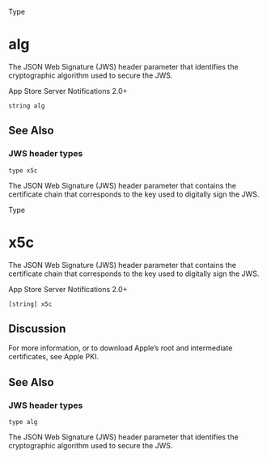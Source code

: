 Type

# alg

The JSON Web Signature (JWS) header parameter that identifies the
cryptographic algorithm used to secure the JWS.

App Store Server Notifications 2.0+

    
    
    string alg

## See Also

### JWS header types

`type x5c`

The JSON Web Signature (JWS) header parameter that contains the certificate
chain that corresponds to the key used to digitally sign the JWS.

Type

# x5c

The JSON Web Signature (JWS) header parameter that contains the certificate
chain that corresponds to the key used to digitally sign the JWS.

App Store Server Notifications 2.0+

    
    
    [string] x5c

## Discussion

For more information, or to download Apple’s root and intermediate
certificates, see Apple PKI.

## See Also

### JWS header types

`type alg`

The JSON Web Signature (JWS) header parameter that identifies the
cryptographic algorithm used to secure the JWS.

